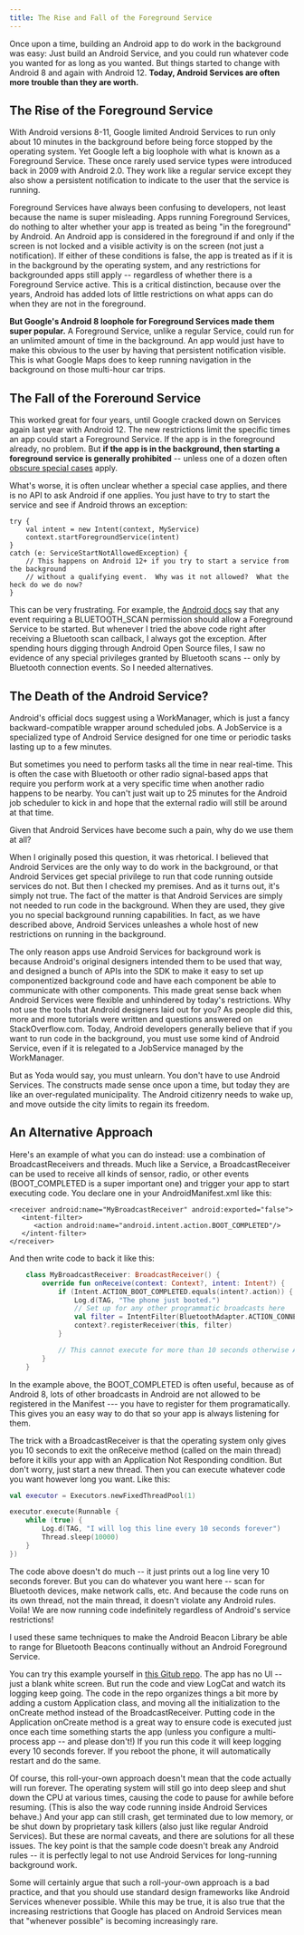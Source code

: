 ```yaml
---
title: The Rise and Fall of the Foreground Service
---
```


Once upon a time, building an Android app to do work in the background was easy:  Just build an Android Service, and you could run whatever code you wanted for as long as you wanted.  But things started to change with Android 8 and again with Android 12.  **Today, Android Services are often more trouble than they are worth.** 

## The Rise of the Foreground Service

With Android versions 8-11, Google limited Android Services  to run only about 10 minutes in the background before being force stopped by the operating system.   Yet Google left a big loophole with what is known as a Foreground Service.  These once rarely used service types were introduced back in 2009 with Android 2.0.  They work like a regular service except they also show a persistent notification to indicate to the user that the service is running.  

Foreground Services have always been confusing to developers, not least because the name is super misleading.  Apps running Foreground Services, do nothing to alter whether your app is treated as being "in the foreground" by Android.  An Android app is considered in the foreground if and only if the screen is not locked and a visible activity is on the screen (not just a notification).  If either of these conditions is false, the app is treated as if it is in the background by the operating system, and any restrictions for backgrounded apps still apply -- regardless of whether  there is a Foreground Service active.  This is a critical distinction, because over the years, Android has added lots of little restrictions on what apps can do when they are not in the foreground.

**But Google's Android 8 loophole for Foreground Services made them super popular.**  A Foreground Service, unlike a regular Service, could run for an unlimited amount of time in the background.  An app would just have to make this obvious to the user by having that persistent notification visible.   This is what Google Maps does to keep running navigation in the background on those multi-hour car trips.

## The Fall of the Foreround Service

This worked great for four years, until Google cracked down on Services again last year with Android 12.  The new restrictions limit the specific times an app could start a Foreground Service.  If the app is in the foreground already, no problem.  But **if the app is in the background, then starting a foreground service is generally prohibited** -- unless one of a dozen often [obscure special cases](https://developer.android.com/guide/components/foreground-services#background-start-restriction-exemptions) apply.  

What's worse, it is often unclear whether a special case applies, and there is no API to ask Android if one applies. You just have to try to start the service and see if Android throws an exception:

```
try {
    val intent = new Intent(context, MyService)
    context.startForegroundService(intent)
}
catch (e: ServiceStartNotAllowedException) {
    // This happens on Android 12+ if you try to start a service from the background
    // without a qualifying event.  Why was it not allowed?  What the heck do we do now?
}
```

This can be very frustrating.  For example, the [Android docs](https://developer.android.com/guide/components/foreground-services#background-start-restriction-exemptions) say that any event requiring a BLUETOOTH_SCAN permission should allow a Foreground Service to be started. But whenever I tried the above code right after receiving a Bluetooth scan callback, I always got the exception.  After spending hours digging through Android Open Source files, I saw no evidence of any special privileges granted by Bluetooth scans -- only by Bluetooth connection events.  So I needed alternatives.


## The Death of the Android Service?

Android's official docs suggest using a WorkManager, which is just a fancy backward-compatible wrapper around scheduled jobs.  A JobService is a specialized type of Android Service designed for one time or periodic tasks lasting up to a few minutes.

But sometimes you need to perform tasks all the time in near real-time.  This is often the case with Bluetooth or other radio signal-based apps that require you perform work at a very specific time when another radio happens to be nearby.  You can't just wait up to 25 minutes for the Android job scheduler to kick in and hope that the external radio will still be around at that time.

Given that Android Services have become such a pain,  why do we use them at all?  

When I originally posed this question, it was rhetorical.   I believed that Android Services are the only way to do work in the background, or that Android Services get special privilege to run that code running outside services do not.  But then I checked my premises.  And as it turns out, it's simply not true.  The fact of the matter is that Android Services are simply not needed to run code in the background.  When they are used, they give you no special background running capabilities.  In fact, as we have described above, Android Services unleashes a whole host of new restrictions on running in the background.

The only reason apps use Android Services for background work is because Android's original designers intended them to be used that way, and designed a bunch of APIs into the SDK to make it easy to set up componentized background code and have each component be able to communicate with other components.  This made great sense back when Android Services were flexible and unhindered by today's restrictions.  Why not use the tools that Android designers laid out for you?  As people did this, more and more tutorials were written and questions answered on StackOverflow.com.  Today, Android developers generally believe that if you want to run code in the background, you must use some kind of Android Service, even if it is relegated to a JobService managed by the WorkManager.

But as Yoda would say, you must unlearn.  You don't have to use Android Services.   The constructs made sense once upon a time, but today they are like an over-regulated municipality.  The Android citizenry needs to wake up,  and move outside the city limits to regain its freedom.

## An Alternative Approach

Here's an example of what you can do instead:  use a combination of BroadcastReceivers and threads.  Much like a Service, a BroadcastReceiver can be used to receive all kinds of sensor, radio, or other events (BOOT_COMPLETED is a super important one) and  trigger your app to start executing code.  You declare one in your AndroidManifest.xml like this:

```
<receiver android:name="MyBroadcastReceiver" android:exported="false">
   <intent-filter>
      <action android:name="android.intent.action.BOOT_COMPLETED"/>
   </intent-filter>
</receiver>
```

And then write code to back it like this:

```kotlin
    class MyBroadcastReceiver: BroadcastReceiver() {
        override fun onReceive(context: Context?, intent: Intent?) {
            if (Intent.ACTION_BOOT_COMPLETED.equals(intent?.action)) {
                Log.d(TAG, "The phone just booted.")
                // Set up for any other programmatic broadcasts here
                val filter = IntentFilter(BluetoothAdapter.ACTION_CONNECTION_STATE_CHANGED)
                context?.registerReceiver(this, filter)
            }

            // This cannot execute for more than 10 seconds otherwise Android kills your app
        }
    }
```

In the example above, the BOOT_COMPLETED is often useful, because as of Android 8, lots of other broadcasts in Android are not allowed to be registered in the Manifest --- you have to register for them programatically.  This gives you an easy way to do that so your app is always listening for them.

The trick with a BroadcastReceiver is that the operating system only gives you 10 seconds to exit the onReceive method (called on the main thread) before it kills your app with an Application Not Responding condition.  But don't worry, just start a new thread.  Then you can execute whatever code you want however long you want.  Like this:

```kotlin
val executor = Executors.newFixedThreadPool(1)

executor.execute(Runnable {
    while (true) {
        Log.d(TAG, "I will log this line every 10 seconds forever")
        Thread.sleep(10000)
    }
})
```

The code above doesn't do much -- it just prints out a log line very 10 seconds forever.  But you can do whatever you want here -- scan for Bluetooth devices, make network calls, etc.  And because the code runs on its own thread, not the main thread, it doesn't violate any Android rules.  Voila!  We are now running code indefinitely regardless of Android's service restrictions!

I used these same techniques to make the Android Beacon Library be able to range for Bluetooth Beacons continually without an Android Foreground Service.  

You can try this example yourself in [this Gitub repo](https://github.com/davidgyoung/Serviceless).  The app has no UI -- just a blank white screen.  But run the code and view LogCat and watch its logging keep going.  The code in the repo organizes things a bit more by adding a custom Application class, and moving all the initialization to the onCreate method instead of the BroadcastReceiver.  Putting code in the Application onCreate method is a great way to ensure code is executed just once each time something starts the app (unless you configure a multi-process app -- and please don't!)  If you run this code it will keep logging every 10 seconds forever.  If you reboot the phone, it will automatically restart and do the same.  

Of course, this roll-your-own approach doesn't mean that the code actually will run forever.  The operating system will still go into deep sleep and shut down the CPU at various times, causing the code to pause for awhile before resuming.  (This is also the way code running inside Android Services behave.) And your app can still crash, get terminated due to low memory, or be shut down by proprietary task killers (also just like regular Android Services).  But these are normal caveats, and there are solutions for all these issues.   The key point is that the sample code doesn't break any Android rules -- it is perfectly legal to not use Android Services for long-running background work.

Some will certainly argue that such a roll-your-own approach is a bad practice, and that you should use standard design frameworks like Android Services whenever possible.  While this may be true, it is also true that the increasing restrictions that Google has placed on Android Services  mean that "whenever possible" is becoming increasingly rare.
